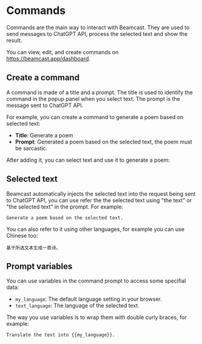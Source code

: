 # Commands

Commands are the main way to interact with Beamcast. They are used to send messages to ChatGPT API, process the selected text and show the result.

You can view, edit, and create commands on https://beamcast.app/dashboard.

## Create a command

A command is made of a title and a prompt. The title is used to identify the command in the popup panel when you select text. The prompt is the message sent to ChatGPT API.

For example, you can create a command to generate a poem based on selected text:

- **Title**: Generate a poem
- **Prompt**: Generated a poem based on the selected text, the poem must be sarcastic.

After adding it, you can select text and use it to generate a poem:

<VideoPlayer src="https://fastly.jsdelivr.net/gh/egoist-bot/images@main/uPic/GZoNxM.mp4" loop />

## Selected text

Beamcast automatically injects the selected text into the request being sent to ChatGPT API, you can use refer the the selected text using "the text" or "the selected text" in the prompt. For example:

```
Generate a poem based on the selected text.
```

You can also refer to it using other languages, for example you can use Chinese too:

```
基于所选文本生成一首诗。
```

## Prompt variables

You can use variables in the command prompt to access some specifial data:

- `my_language`: The default language setting in your browser.
- `text_language`: The language of the selected text.

The way you use variables is to wrap them with double curly braces, for example:

```
Translate the text into {{my_language}}.
```
